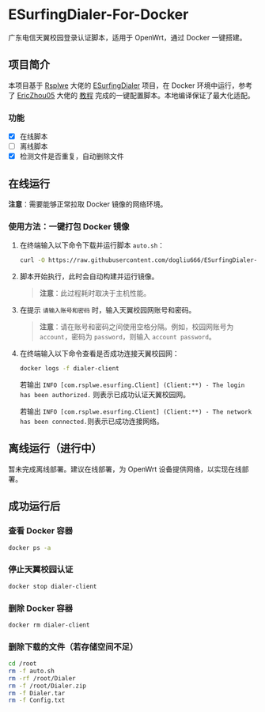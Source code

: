 # ESurfingDialer-For-Docker 

广东电信天翼校园登录认证脚本，适用于 OpenWrt，通过 Docker 一键搭建。

## 项目简介

本项目基于 [Rsplwe](https://github.com/Rsplwe) 大佬的 [ESurfingDialer](https://github.com/Rsplwe/ESurfingDialer) 项目，在 Docker 环境中运行，参考了 [EricZhou05](https://github.com/EricZhou05) 大佬的 [教程](https://github.com/EricZhou05/ESurfingDialerTutorial) 完成的一键配置脚本。本地编译保证了最大化适配。

### 功能
- [x] 在线脚本
- [ ] 离线脚本
- [x] 检测文件是否重复，自动删除文件

## 在线运行

**注意**：需要能够正常拉取 Docker 镜像的网络环境。

### 使用方法：一键打包 Docker 镜像

1. 在终端输入以下命令下载并运行脚本 `auto.sh`：
   ```bash
   curl -O https://raw.githubusercontent.com/dogliu666/ESurfingDialer-For-Docker/main/auto.sh && bash auto.sh
   ```

2. 脚本开始执行，此时会自动构建并运行镜像。
   > **注意**：此过程耗时取决于主机性能。

3. 在提示 `请输入账号和密码` 时，输入天翼校园网账号和密码。
   > **注意**：请在账号和密码之间使用空格分隔。例如，校园网账号为 `account`，密码为 `password`，则输入 `account password`。

4. 在终端输入以下命令查看是否成功连接天翼校园网：
   ```bash
   docker logs -f dialer-client
   ```
   若输出 `INFO [com.rsplwe.esurfing.Client] (Client:**) - The login has been authorized.` 则表示已成功认证天翼校园网。
   
   若输出 `INFO [com.rsplwe.esurfing.Client] (Client:**) - The network has been connected.`则表示已成功连接网络。

## 离线运行（进行中）

暂未完成离线部署。建议在线部署，为 OpenWrt 设备提供网络，以实现在线部署。

## 成功运行后

### 查看 Docker 容器
```bash
docker ps -a
```

### 停止天翼校园认证
```bash
docker stop dialer-client
```

### 删除 Docker 容器
```bash
docker rm dialer-client
```

### 删除下载的文件（若存储空间不足）
```bash
cd /root
rm -f auto.sh
rm -rf /root/Dialer
rm -f /root/Dialer.zip
rm -f Dialer.tar
rm -f Config.txt
```
